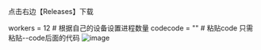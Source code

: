 

点击右边【Releases】下载


workers = 12  # 根据自己的设备设置进程数量
codecode = ""  # 粘贴code
只需粘贴--code后面的代码
![image](https://github.com/user-attachments/assets/caf636bd-7315-4f7f-b529-47b6a06dd342)
